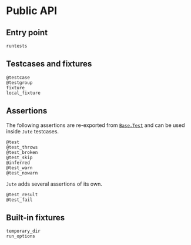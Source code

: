 # Public API


## Entry point

```@docs
runtests
```


## Testcases and fixtures

```@docs
@testcase
@testgroup
fixture
local_fixture
```


## Assertions

The following assertions are re-exported from [`Base.Test`](https://docs.julialang.org/en/stable/stdlib/test/) and can be used inside `Jute` testcases.

```@docs
@test
@test_throws
@test_broken
@test_skip
@inferred
@test_warn
@test_nowarn
```

`Jute` adds several assertions of its own.

```@docs
@test_result
@test_fail
```


## Built-in fixtures

```@docs
temporary_dir
run_options
```
